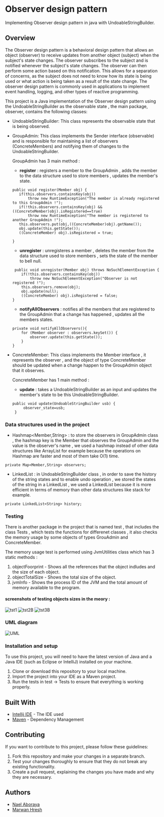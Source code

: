 # Observer design pattern

Implementing Observer design pattern in java with UndoableStringBuilder.

## Overview
The Observer design pattern is a behavioral design pattern that allows an object (observer) to receive updates from another object (subject) when the subject's state changes. The observer subscribes to the subject and is notified whenever the subject's state changes. The observer can then perform some action based on this notification. This allows for a separation of concerns, as the subject does not need to know how its state is being used or what action is being taken as a result of the state change. The observer design pattern is commonly used in applications to implement event handling, logging, and other types of reactive programming.

This project is a Java implementation of the Observer design pattern using the UndoableStringBuilder as the observable state , the main package, observer, contains the following classes:

* UndoableStringBuilder: This class represents the observable state that is being observed.
* GroupAdmin: This class implements the Sender interface (observable) and is responsible for maintaining a list of observers (ConcreteMembers) and notifying them of   changes to the UndoableStringBuilder.

   GroupAdmin has 3 main method : 
    * <strong>register</strong> : registers a member to the GroupAdmin , adds the member to the data structure used to store members , updates the member's state.
    
     ```
  public void register(Member obj) {
        if(this.observers.containsKey(obj))
            throw new RuntimeException("The member is already registered to this GroupAdmin !");
        if(!this.observers.containsKey(obj) && ((ConcreteMember)obj).isRegistered==true)
            throw new RuntimeException("The member is registered to another GroupAdmin !");
        this.observers.put(obj,((ConcreteMember)obj).getName());
        obj.update(this.getState());
        ((ConcreteMember) obj).isRegistered = true;

    }
    ```
    
    * <strong>unregister</strong> : unregisteres a member , deletes the member from the data structure used to store members , sets the state of the member to bell null.
    
    ```
     public void unregister(Member obj) throws NoSuchElementException {
        if(!this.observers.containsKey(obj))
            throw new NoSuchElementException("Observer is not registered !");
        this.observers.remove(obj);
        obj.update(null);
        ((ConcreteMember) obj).isRegistered = false;
    }
    ```
    * <strong>notifyAllObservers</strong> : notifies all the members that are registered to the GroupAdmin that a change has happened , updates all the members states.
    ```
    private void notifyAllObservers(){
        for (Member observer : observers.keySet()) {
            observer.update(this.getState());
        }
    }
    ```

 
  
* ConcreteMember: This class implements the Member interface , it represents the observer , and the object of type ConcreteMember should be updated when a change happen to the GroupAdmin object that it observes.

  ConcreteMember has 1 main method :
   * <strong>update</strong> : takes a UndoableStringBuilder as an input and updates the member's state to be this UndoableStringBuilder.
   ```
  public void update(UndoableStringBuilder usb) {
        observer_state=usb;
    }
  ```

### Data structures used in the project

* Hashmap<Member,String> : to store the observers in GroupAdmin class , the hashmap key is the Member that observes the GroupAdmin and the value is the observer's name , we used a hashmap instead of other data structures like ArrayList for example because the operations on Hashmap are faster and most of them take O(1) time.

```
private Map<Member,String> observers;
```

* LinkedList<String> : in UndoableStringBuilder class , in order to save the history of the string states and to enable undo operation , we stored the states of the string in a LinkedList , we used a LinkedList because it is more efficient in terms of memory than other data structures like stack for example. 

```
private LinkedList<String> history;
```
### Testing

There is another package in the project that is named test , that includes the class Tests , which tests the functions for differenet classes , it also checks the memory usage by some objects of types GrouAdmin and ConcreteMember.
  
The memory usage test is performed using JvmUtilities class which has 3 static methods : 
  1. objectFoorprint - Shows all the references that the object indludes and the size of each object.
  2. objectTotalSize - Shows the total size of the object.
  3. jvmInfo - Shows the process ID of the JVM and the total amount of memory available to the program.
  
  #### screenshots of testing objects sizes in the meory :
  
  ![tst1](https://user-images.githubusercontent.com/94143804/209946276-7c9cbcfe-3d64-427a-8662-07b81717dba1.jpg)
  ![tst2B](https://user-images.githubusercontent.com/94143804/209948114-c7989e13-4d6a-453b-bcf8-2d34327ed17c.jpg)
  ![tst3B](https://user-images.githubusercontent.com/94143804/209948133-7b0e35b9-b7a9-4441-b440-29bd1af7bb80.jpg)

### UML diagram

![UML](https://user-images.githubusercontent.com/94143804/209970009-1c7f2704-bc43-41d1-a3bd-dc30c9ec6ae4.jpg)



### Installation and setup

To use this project, you will need to have the latest version of Java and a Java IDE (such as Eclipse or IntelliJ) installed on your machine.

1. Clone or download this repository to your local machine.
2. Import the project into your IDE as a Maven project. 
3. Run the tests in test -> Tests to ensure that everything is working properly.



## Built With

* [Intellij IDE](https://www.jetbrains.com/idea/promo/?source=google&medium=cpc&campaign=9730674410&term=intellij&content=602143185271&gclid=EAIaIQobChMI-o2gudOe_AIVxYXVCh35PgUWEAAYASAAEgIe7vD_BwE) - The IDE used
* [Maven](https://maven.apache.org/) - Dependency Management


## Contributing

If you want to contribute to this project, please follow these guidelines:
1. Fork this repository and make your changes in a separate branch.
2. Test your changes thoroughly to ensure that they do not break any existing functionality.
3. Create a pull request, explaining the changes you have made and why they are necessary.


## Authors

*  [Nael Aboraya](https://github.com/naelaboraya)
*  [Marwan Hresh](https://github.com/marwanhresh)




